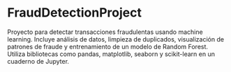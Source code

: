 # FraudDetectionProject
Proyecto para detectar transacciones fraudulentas usando machine learning. Incluye análisis de datos, limpieza de duplicados, visualización de patrones de fraude y entrenamiento de un modelo de Random Forest. Utiliza bibliotecas como pandas, matplotlib, seaborn y scikit-learn en un cuaderno de Jupyter.
